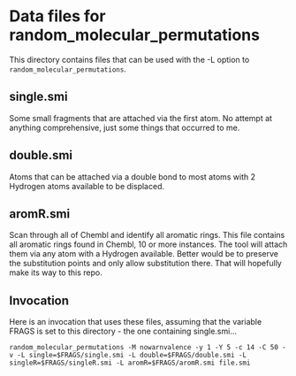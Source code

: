 # Data files for random_molecular_permutations

This directory contains files that can be used with the -L option to
`random_molecular_permutations`. 

## single.smi
Some small fragments that are attached via the first atom. No attempt at anything
comprehensive, just some things that occurred to me.

## double.smi
Atoms that can be attached via a double bond to most atoms with 2 Hydrogen atoms
available to be displaced.

## aromR.smi
Scan through all of Chembl and identify all aromatic rings. This file contains
all aromatic rings found in Chembl, 10 or more instances. The tool will attach
them via any atom with a Hydrogen available. Better would be to preserve the
substitution points and only allow substitution there. That will hopefully make
its way to this repo.

## Invocation

Here is an invocation that uses these files, assuming that the variable FRAGS is set to
this directory - the one containing single.smi...
```
random_molecular_permutations -M nowarnvalence -y 1 -Y 5 -c 14 -C 50 -v -L single=$FRAGS/single.smi -L double=$FRAGS/double.smi -L singleR=$FRAGS/singleR.smi -L aromR=$FRAGS/aromR.smi file.smi
```
